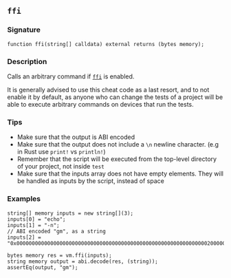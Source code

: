 ## `ffi`

### Signature

```solidity
function ffi(string[] calldata) external returns (bytes memory);
```

### Description

Calls an arbitrary command if [`ffi`](../reference/config.md#ffi) is enabled.

It is generally advised to use this cheat code as a last resort, and to not enable it by default, as anyone who can change the tests of a project will be able to execute arbitrary commands on devices that run the tests.

### Tips

- Make sure that the output is ABI encoded
- Make sure that the output does not include a `\n` newline character. (e.g in Rust use `print!` vs `println!`)
- Remember that the script will be executed from the top-level directory of your project, not inside `test`
- Make sure that the inputs array does not have empty elements. They will be handled as inputs by the script, instead of space

### Examples

```solidity
string[] memory inputs = new string[](3);
inputs[0] = "echo";
inputs[1] = "-n";
// ABI encoded "gm", as a string
inputs[2] = "0x00000000000000000000000000000000000000000000000000000000000000200000000000000000000000000000000000000000000000000000000000000002676d000000000000000000000000000000000000000000000000000000000000";

bytes memory res = vm.ffi(inputs);
string memory output = abi.decode(res, (string));
assertEq(output, "gm");
```
